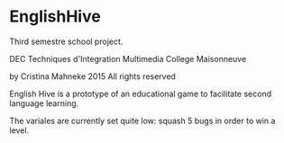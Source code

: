 # EnglishHive

Third semestre school project.

DEC Techniques d'Integration Multimedia
College Maisonneuve

by Cristina Mahneke 2015 All rights reserved

English Hive is a prototype of an educational game to facilitate second language learning.

The variales are currently set quite low: squash 5 bugs in order to win a level.
